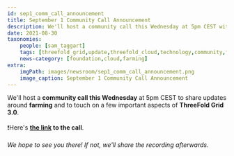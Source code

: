 ```yaml
---
id: sep1_comm_call_announcement
title: September 1 Community Call Announcement
description: We'll host a community call this Wednesday at 5pm CEST with updates on farming and TF Grid 3.0!
date: 2021-08-30
taxonomies:
    people: [sam_taggart]
    tags: [threefold_grid,update,threefold_cloud,technology,community,farming]
    news-category: [foundation,cloud,farming]
extra:
    imgPath: images/newsroom/sep1_comm_call_announcement.png
    image_caption: September 1 Community Call Announcement
---
```


We'll host a **community call this Wednesday** at 5pm CEST to share updates around **farming** and to touch on a few important aspects of **ThreeFold Grid 3.0**.
<br/>
<br/>
❗️Here's **[the link](https://meet.jit.si/moderated/d211ee6bc96b7a4e6424955465c94be15837548e64703afc3c65bd92b61c849a) to the call**.
<br/>
<br/>
*We hope to see you there! If not, we'll share the recording afterwards.*